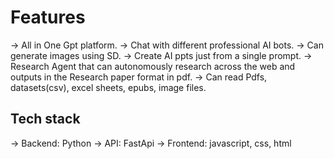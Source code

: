 # Features

-> All in One Gpt platform.
-> Chat with different professional AI bots.
-> Can generate images using SD.
-> Create AI ppts just from a single prompt. 
-> Research Agent that can autonomously research across the web and outputs in the Research paper format in pdf.
-> Can read Pdfs, datasets(csv), excel sheets, epubs, image files.

## Tech stack

-> Backend: Python
-> API: FastApi
-> Frontend: javascript, css, html
